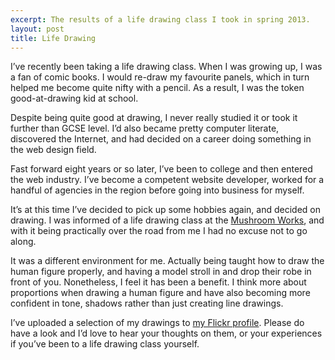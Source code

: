 ```yaml
---
excerpt: The results of a life drawing class I took in spring 2013.
layout: post
title: Life Drawing
---
```

<p class="lead">I’ve recently been taking a life drawing class.
  When I was growing up, I was a fan of comic books.
  I would re-draw my favourite panels, which in turn helped me become quite nifty with a pencil.
  As a result, I was the token good-at-drawing kid at school.</p>

Despite being quite good at drawing, I never really studied it or took it further than GCSE level.
I’d also became pretty computer literate, discovered the Internet, and had decided on a career doing something in the web design field.

Fast forward eight years or so later, I’ve been to college and then entered the web industry.
I’ve become a competent website developer, worked for a handful of agencies in the region before going into business for myself.

It’s at this time I’ve decided to pick up some hobbies again, and decided on drawing.
I was informed of a life drawing class at the [Mushroom Works](http://www.mushroomworks.com/), and with it being practically over the road from me I had no excuse not to go along.

It was a different environment for me. Actually being taught how to draw the human figure properly, and having a model stroll in and drop their robe in front of you.
Nonetheless, I feel it has been a benefit. I think more about proportions when drawing a human figure and have also becoming more confident in tone, shadows rather than just creating line drawings.

I’ve uploaded a selection of my drawings to [my Flickr profile](http://www.flickr.com/photos/martinbean/sets/72157633478924373/).
Please do have a look and I’d love to hear your thoughts on them, or your experiences if you’ve been to a life drawing class yourself.
